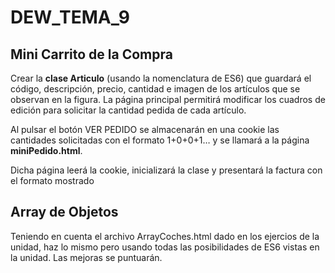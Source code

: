 # DEW_TEMA_9

## Mini Carrito de la Compra

Crear la **clase Articulo** (usando la nomenclatura de ES6) que guardará el código, descripción, precio, cantidad e imagen de los artículos que se observan en la figura. La página principal permitirá modificar los cuadros de edición para solicitar la cantidad pedida de cada artículo.

Al pulsar el botón VER PEDIDO se almacenarán en una cookie las cantidades solicitadas con el formato 1+0+0+1… y se llamará a la página **miniPedido.html**.

Dicha página leerá la cookie, inicializará la clase y presentará la
factura con el formato mostrado

## Array de Objetos

Teniendo en cuenta el archivo ArrayCoches.html dado en los ejercios de la unidad, haz lo mismo pero usando todas las posibilidades de ES6 vistas en la unidad. Las mejoras se puntuarán.
